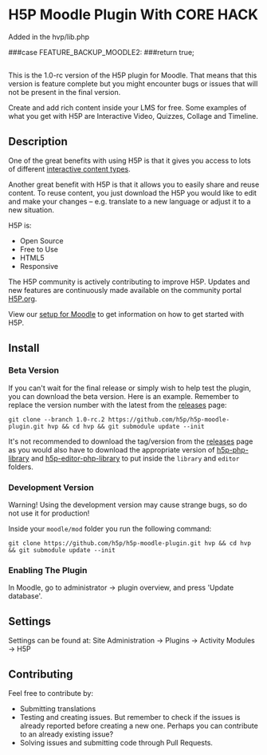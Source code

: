 # H5P Moodle Plugin With CORE HACK

Added in the hvp/lib.php

###case FEATURE_BACKUP_MOODLE2:
###return true;

##

This is the 1.0-rc version of the H5P plugin for Moodle. That means that this
version is feature complete but you might encounter bugs or issues that will
not be present in the final version.

Create and add rich content inside your LMS for free. Some examples of what you
get with H5P are Interactive Video, Quizzes, Collage and Timeline.

## Description

One of the great benefits with using H5P is that it gives you access to lots of
different [interactive content types](https://h5p.org/content-types-and-applications).

Another great benefit with H5P is that it allows you to easily share and reuse
content. To reuse content, you just download the H5P you would like to edit and
make your changes – e.g. translate to a new language or adjust it to a new
situation.

H5P is:

* Open Source
* Free to Use
* HTML5
* Responsive

The H5P community is actively contributing to improve H5P. Updates and new
features are continuously made available on the community portal
[H5P.org](https://h5p.org).

View our [setup for Moodle](https://h5p.org/moodle) to get information on how
to get started with H5P.

## Install

### Beta Version
If you can't wait for the final release or simply wish to help test the plugin,
you can download the beta version.
Here is an example. Remember to replace the version number with the latest from
the [releases](https://github.com/h5p/h5p-moodle-plugin/releases) page:
```
git clone --branch 1.0-rc.2 https://github.com/h5p/h5p-moodle-plugin.git hvp && cd hvp && git submodule update --init
```

It's not recommended to download the tag/version from the
[releases](https://github.com/h5p/h5p-moodle-plugin/releases) page as you would
also have to download the appropriate version of
[h5p-php-library](https://github.com/h5p/h5p-php-library/releases) and
[h5p-editor-php-library](https://github.com/h5p/h5p-php-library/releases) to
put inside the `library` and `editor` folders.

### Development Version
Warning! Using the development version may cause strange bugs, so do not use it
for production!

Inside your `moodle/mod` folder you run the following command:
```
git clone https://github.com/h5p/h5p-moodle-plugin.git hvp && cd hvp && git submodule update --init
```

### Enabling The Plugin
In Moodle, go to administrator -> plugin overview, and press 'Update database'.

## Settings

Settings can be found at: Site Administration -> Plugins -> Activity Modules -> H5P

## Contributing

Feel free to contribute by:
* Submitting translations
* Testing and creating issues. But remember to check if the issues is already
reported before creating a new one. Perhaps you can contribute to an already
existing issue?
* Solving issues and submitting code through Pull Requests.
